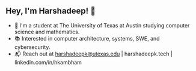 ## Hey, I'm Harshadeep! 👋
- 🏫 I'm a student at The University of Texas at Austin studying computer science and mathematics.
- 📚 Interested in computer architecture, systems, SWE, and cybersecurity.  
- 📬 Reach out at harshadeepk@utexas.edu | harshadeepk.tech | linkedin.com/in/hkambham
